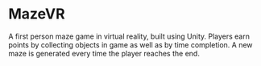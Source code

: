 # MazeVR
A first person maze game in virtual reality, built using Unity. Players earn points by collecting objects in game as well as by time completion. A new maze is generated every time the player reaches the end. 
